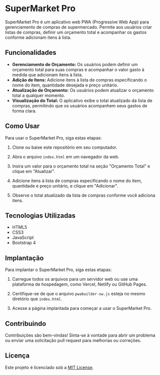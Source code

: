 # SuperMarket Pro

SuperMarket Pro é um aplicativo web PWA (Progressive Web App) para gerenciamento de compras de supermercado. Permite aos usuários criar listas de compras, definir um orçamento total e acompanhar os gastos conforme adicionam itens à lista.

## Funcionalidades

- **Gerenciamento de Orçamento:** Os usuários podem definir um orçamento total para suas compras e acompanhar o valor gasto à medida que adicionam itens à lista.
- **Adição de Itens:** Adicione itens à lista de compras especificando o nome do item, quantidade desejada e preço unitário.
- **Atualização de Orçamento:** Os usuários podem atualizar o orçamento total a qualquer momento.
- **Visualização do Total:** O aplicativo exibe o total atualizado da lista de compras, permitindo que os usuários acompanhem seus gastos de forma clara.

## Como Usar

Para usar o SuperMarket Pro, siga estas etapas:

1. Clone ou baixe este repositório em seu computador.

2. Abra o arquivo `index.html` em um navegador da web.

3. Insira um valor para o orçamento total na seção "Orçamento Total" e clique em "Atualizar".

4. Adicione itens à lista de compras especificando o nome do item, quantidade e preço unitário, e clique em "Adicionar".

5. Observe o total atualizado da lista de compras conforme você adiciona itens.

## Tecnologias Utilizadas

- HTML5
- CSS3
- JavaScript
- Bootstrap 4

## Implantação

Para implantar o SuperMarket Pro, siga estas etapas:

1. Carregue todos os arquivos para um servidor web ou use uma plataforma de hospedagem, como Vercel, Netlify ou GitHub Pages.

2. Certifique-se de que o arquivo `pwabuilder-sw.js` esteja no mesmo diretório que `index.html`.

3. Acesse a página implantada para começar a usar o SuperMarket Pro.

## Contribuindo

Contribuições são bem-vindas! Sinta-se à vontade para abrir um problema ou enviar uma solicitação pull request para melhorias ou correções.

## Licença

Este projeto é licenciado sob a [MIT License](LICENSE).
